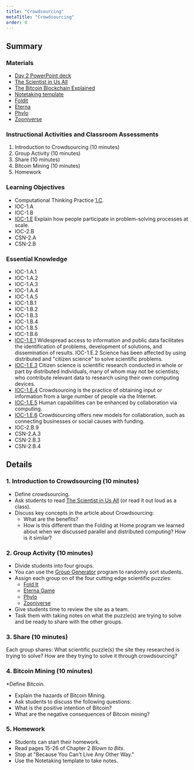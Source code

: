 ```yaml
---
title: "Crowdsourcing"
metaTitle: "Crowdsourcing"
order: 0
---
```


## Summary

### Materials

* [Day 2 PowerPoint deck](https://1drv.ms/w/s!AqsgsTyHBmRBj1nKxEaa5HieLILS?e=Csfifb)
* <a href="/unit-4/day-2/scientist-in-us-all">The Scientist in Us All</a>
* [The Bitcoin Blockchain Explained](https://youtu.be/M_zCjjy59cg)
* <a href="/unit-4/day-1/notetaking-template">Notetaking template</a>
* [Foldit](https://fold.it/)
* [Eterna](https://eternagame.org/)
* [Phylo](https://phylo.cs.mcgill.ca/)
* [Zooniverse](https://www.zooniverse.org/)

### Instructional Activities and Classroom Assessments

1. Introduction to Crowdsourcing (10 minutes)
2. Group Activity (10 minutes)
3. Share (10 minutes)
4. Bitcoin Mining (10 minutes)
5. Homework

### Learning Objectives

* Computational Thinking Practice [1.C](https://apcentral.collegeboard.org/pdf/ap-computer-science-principles-course-and-exam-description.pdf#page=23). 
* IOC-1.A
* IOC-1.B
* [IOC-1.E](https://apcentral.collegeboard.org/pdf/ap-computer-science-principles-course-and-exam-description.pdf#page=125) Explain how people participate in problem-solving processes at scale. 
* IOC-2.B
* CSN-2.A
* CSN-2.B

### Essential Knowledge 

* IOC-1.A.1
* IOC-1.A.2
* IOC-1.A.3
* IOC-1.A.4
* IOC-1.A.5
* IOC-1.B.1
* IOC-1.B.2
* IOC-1.B.3
* IOC-1.B.4
* IOC-1.B.5
* IOC-1.B.6
* [IOC-1.E.1](https://apcentral.collegeboard.org/pdf/ap-computer-science-principles-course-and-exam-description.pdf#page=125) Widespread access to information and public data facilitates the identification of problems, development of solutions, and dissemination of results.
IOC-1.E.2 Science has been affected by using distributed and "citizen science" to solve scientific problems.
* [IOC-1.E.3](https://apcentral.collegeboard.org/pdf/ap-computer-science-principles-course-and-exam-description.pdf#page=125) Citizen science is scientific research conducted in whole or part by distributed individuals, many of whom may not be scientists; who contribute relevant data to research using their own computing devices.
* [IOC-1.E.4](https://apcentral.collegeboard.org/pdf/ap-computer-science-principles-course-and-exam-description.pdf#page=125) Crowdsourcing is the practice of obtaining input or information from a large number of people via the Internet. 
* [IOC-1.E.5](https://apcentral.collegeboard.org/pdf/ap-computer-science-principles-course-and-exam-description.pdf#page=125) Human capabilities can be enhanced by collaboration via computing.
* [IOC-1.E.6](https://apcentral.collegeboard.org/pdf/ap-computer-science-principles-course-and-exam-description.pdf#page=125) Crowdsourcing offers new models for collaboration, such as connecting businesses or social causes with funding.
* IOC-2.B.9
* CSN-2.A.3
* CSN-2.B.3
* CSN-2.B.4

## Details

### 1. Introduction to Crowdsourcing (10 minutes)

* Define crowdsourcing.
* Ask students to read <a href="/unit-4/day-2/scientist-in-us-all">The Scientist in Us All</a> (or read it out loud as a class).
* Discuss key concepts in the article about Crowdsourcing:
    * What are the benefits?
    * How is this different than the Folding at Home program we learned about when we discussed parallel and distributed computing? How is it similar?

### 2. Group Activity (10 minutes)

* Divide students into four groups.
* You can use the [Group Generator](https://arcade.makecode.com/31859-57060-41272-95490) program to randomly sort students.
* Assign each group on of the four cutting edge scientific puzzles:
    * [Fold It](https://fold.it/)
    * [Eterna Game](https://eternagame.org/)
    * [Phylo](https://phylo.cs.mcgill.ca/)
    * [Zooniverse](https://www.zooniverse.org/)
* Give students time to review the site as a team.
* Task them with taking notes on what the puzzle(s) are trying to solve and be ready to share with the other groups.

### 3. Share (10 minutes)

Each group shares:
What scientific puzzle(s) the site they researched is trying to solve?
How are they trying to solve it through crowdsourcing?

### 4. Bitcoin Mining (10 minutes)

*Define Bitcoin. 
* Explain the hazards of Bitcoin Mining. 
* Ask students to discuss the following questions: 
* What is the positive intention of Bitcoin? 
* What are the negative consequences of Bitcoin mining?

### 5. Homework 

* Students can start their homework.
* Read pages 15-26 of Chapter 2 _Blown to Bits_.
* Stop at "Because You Can't Live Any Other Way."
* Use the Notetaking template to take notes.
